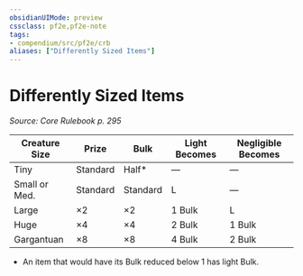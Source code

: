 ```yaml
---
obsidianUIMode: preview
cssclass: pf2e,pf2e-note
tags:
- compendium/src/pf2e/crb
aliases: ["Differently Sized Items"]
---
```

# Differently Sized Items  
*Source: Core Rulebook p. 295*  

| Creature Size | Prize | Bulk | Light Becomes | Negligible Becomes |
|---------------|-------|------|---------------|--------------------|
| Tiny | Standard | Half* | — | — |
| Small or Med. | Standard | Standard | L | — |
| Large | ×2 | ×2 | 1 Bulk | L |
| Huge | ×4 | ×4 | 2 Bulk | 1 Bulk |
| Gargantuan | ×8 | ×8 | 4 Bulk | 2 Bulk |

* An item that would have its Bulk reduced below 1 has light Bulk.
